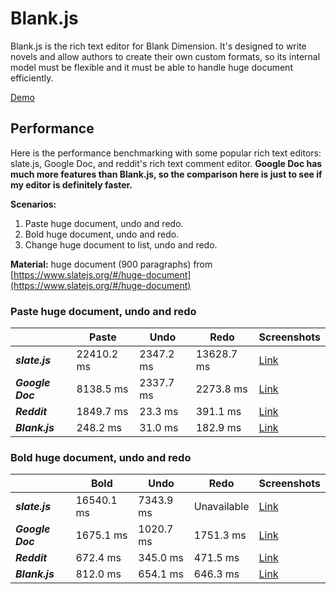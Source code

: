 # Blank.js
Blank.js is the rich text editor for Blank Dimension. It's designed to write novels and allow authors to create their own custom formats, so its internal model must be flexible and it must be able to handle huge document efficiently.

[Demo](https://blankjs.herokuapp.com/)

## Performance
Here is the performance benchmarking with some popular rich text editors: slate.js, Google Doc, and reddit's rich text comment editor. **Google Doc has much more features than Blank.js, so the comparison here is just to see if my editor is definitely faster.**

**Scenarios:**
1. Paste huge document, undo and redo.
2. Bold huge document, undo and redo.
3. Change huge document to list, undo and redo.

**Material:** huge document (900 paragraphs) from [https://www.slatejs.org/#/huge-document](https://www.slatejs.org/#/huge-document)

### Paste huge document, undo and redo

|               | Paste           | Undo      | Redo     | Screenshots |
| ------------- | --------------- | --------- | -------- | ----------- |
| **_slate.js_** | 22410.2 ms | 2347.2 ms | 13628.7 ms | [Link](img/benchmark-paste-slate.jpg) |
| **_Google Doc_** | 8138.5 ms | 2337.7 ms | 2273.8 ms | [Link](img/benchmark-paste-google_doc.jpg) |
| **_Reddit_** | 1849.7 ms | 23.3 ms | 391.1 ms | [Link](img/benchmark-paste-reddit.jpg) |
| **_Blank.js_** | 248.2 ms | 31.0 ms | 182.9 ms | [Link](img/benchmark-paste-blank.jpg) |

### Bold huge document, undo and redo

|               | Bold           | Undo      | Redo     | Screenshots |
| ------------- | --------------- | --------- | -------- | ----------- |
| **_slate.js_** | 16540.1 ms | 7343.9 ms | Unavailable | [Link](img/benchmark-bold-slate.jpg) |
| **_Google Doc_** | 1675.1 ms | 1020.7 ms | 1751.3 ms | [Link](img/benchmark-bold-google_doc.jpg) |
| **_Reddit_** | 672.4 ms | 345.0 ms | 471.5 ms | [Link](img/benchmark-bold-reddit.jpg) |
| **_Blank.js_** | 812.0 ms | 654.1 ms | 646.3 ms | [Link](img/benchmark-bold-blank.jpg) |
